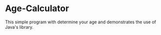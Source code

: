 # Age-Calculator
This simple program with determine your age and demonstrates the use of Java's library.
